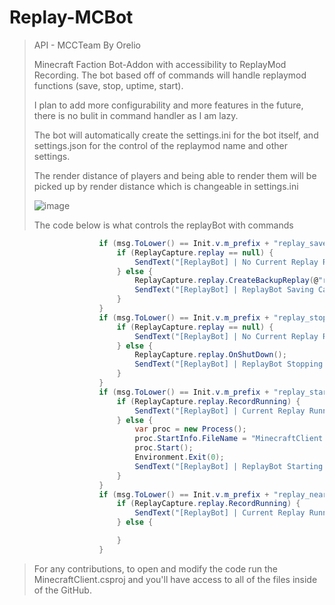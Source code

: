 # Replay-MCBot
 
> API - MCCTeam By Orelio
> 
> Minecraft Faction Bot-Addon with accessibility to ReplayMod Recording. The bot based off of commands will handle replaymod functions (save, stop, uptime, start).
>
> I plan to add more configurability and more features in the future, there is no bulit in command handler as I am lazy. 
>
> The bot will automatically create the settings.ini for the bot itself, and settings.json for the control of the replaymod name and other settings.
>
>The render distance of players and being able to render them will be picked up by render distance which is changeable in settings.ini
>
> ![image](https://user-images.githubusercontent.com/93289395/141695669-d634e1ed-015b-4ca5-b273-8f7a64bf242d.png)
> 
> The code below is what controls the replayBot with commands
```csharp 
                    if (msg.ToLower() == Init.v.m_prefix + "replay_save") {
                        if (ReplayCapture.replay == null) {
                            SendText("[ReplayBot] | No Current Replay Running");
                        } else {
                            ReplayCapture.replay.CreateBackupReplay(@"replay_recordings\" + ReplayCapture.replay.GetReplayDefaultName());
                            SendText("[ReplayBot] | ReplayBot Saving Capture");
                        }
                    }
                    if (msg.ToLower() == Init.v.m_prefix + "replay_stop") {
                        if (ReplayCapture.replay == null) {
                            SendText("[ReplayBot] | No Current Replay Running");
                        } else {
                            ReplayCapture.replay.OnShutDown();
                            SendText("[ReplayBot] | ReplayBot Stopping Capture");
                        }
                    }
                    if (msg.ToLower() == Init.v.m_prefix + "replay_start") {
                        if (ReplayCapture.replay.RecordRunning) {
                            SendText("[ReplayBot] | Current Replay Running");
                        } else {
                            var proc = new Process();
                            proc.StartInfo.FileName = "MinecraftClient.exe";
                            proc.Start();
                            Environment.Exit(0);
                            SendText("[ReplayBot] | ReplayBot Starting Capture");
                        }
                    }
                    if (msg.ToLower() == Init.v.m_prefix + "replay_nearbyplayers") {
                        if (ReplayCapture.replay.RecordRunning) {
                            SendText("[ReplayBot] | Current Replay Running");
                        } else {

                        }
                    }
```
> For any contributions, to open and modify the code run the MinecraftClient.csproj and you'll have access to all of the files inside of the GitHub.
